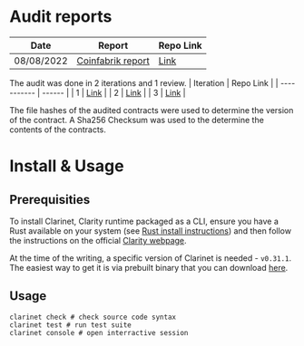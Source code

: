 # Audit reports

| Date | Report | Repo Link |
| ----------- | ------ | --------- |
| 08/08/2022 | [Coinfabrik report](https://github.com/Trust-Machines/Zest-Audit/blob/temp-files/docs/2022-08%20Zest%20Second%20Audit%20(revised).pdf) | [Link](https://github.com/Trust-Machines/Zest-Audit/blob/temp-files/docs/)


The audit was done in 2 iterations and 1 review.
| Iteration | Repo Link |
| ----------- | ------ |
| 1 | [Link](https://github.com/Trust-Machines/zest-contracts/tree/b8158372ec05069ceccbb939f48f3ac2bf31e8de) |
| 2 | [Link](https://github.com/Trust-Machines/zest-contracts/tree/4e3829dcaffcbe4214c3a96fae1c5aa975d187cd) |
| 3 | [Link](https://github.com/Trust-Machines/zest-contracts/tree/244e3b2c0aa156afc04a844f67ad2e781b651075) |

The file hashes of the audited contracts were used to determine the version of the contract. A Sha256 Checksum was used to the determine the contents of the contracts.

# Install & Usage

## Prerequisities

To install Clarinet, Clarity runtime packaged as a CLI, ensure you have a Rust available on your system (see [Rust install instructions](https://www.rust-lang.org/tools/install)) and then follow the instructions on the official [Clarity webpage](https://book.clarity-lang.org/ch01-01-installing-tools.html).

At the time of the writing, a specific version of Clarinet is needed - `v0.31.1`. The easiest way to get it is via prebuilt binary that you can download [here](https://github.com/hirosystems/clarinet/releases/tag/v0.31.0).

## Usage

```
clarinet check # check source code syntax
clarinet test # run test suite
clarinet console # open interractive session
```
